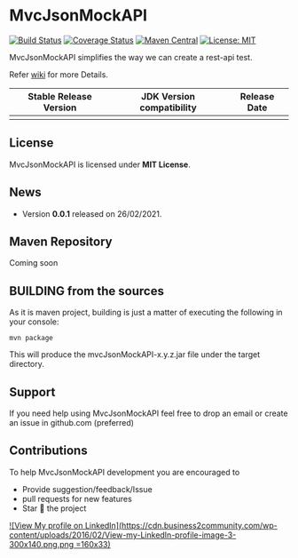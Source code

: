 # MvcJsonMockAPI
[![Build Status](https://travis-ci.org/dexecutor/dexecutor-core.svg?branch=master)](https://travis-ci.org/dexecutor/dexecutor-core)
[![Coverage Status](https://coveralls.io/repos/github/dexecutor/dexecutor-core/badge.svg?branch=master)](https://coveralls.io/github/dexecutor/dexecutor-core?branch=master)
[![Maven Central](https://maven-badges.herokuapp.com/maven-central/com.github.dexecutor/dexecutor-core/badge.svg)](https://maven-badges.herokuapp.com/maven-central/com.github.dexecutor/dexecutor-core)
[![License: MIT](https://img.shields.io/badge/License-MIT-yellow.svg)](https://opensource.org/licenses/MIT)


MvcJsonMockAPI simplifies the way we can create a rest-api test.

Refer [wiki](https://github.com/carloshn90/mvcJsonMockAPI/wiki) for more Details.


| Stable Release Version | JDK Version compatibility | Release Date |
| ------------- | ------------- | ------------|
|   |  |  |

## License

MvcJsonMockAPI is licensed under **MIT License**.

## News
* Version **0.0.1** released on 26/02/2021.

## Maven Repository

Coming soon

## BUILDING from the sources

As it is maven project, building is just a matter of executing the following in your console:

	mvn package

This will produce the mvcJsonMockAPI-x.y.z.jar file under the target directory.

## Support
If you need help using MvcJsonMockAPI feel free to drop an email or create an issue in github.com (preferred)

## Contributions
To help MvcJsonMockAPI development you are encouraged to
* Provide suggestion/feedback/Issue
* pull requests for new features
* Star :star2: the project

[![View My profile on LinkedIn](https://cdn.business2community.com/wp-content/uploads/2016/02/View-my-LinkedIn-profile-image-3-300x140.png.png =160x33)](https://www.linkedin.com/in/carlos-hernandez-navarro/)
	
	
